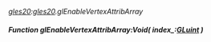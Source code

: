 _[gles20](../../modules/gles20/gles20-module.md):[gles20](../../modules/gles20/gles20-module.md).glEnableVertexAttribArray_
##### Function glEnableVertexAttribArray:Void( index_:[GLuint](../../modules/gles20/gles20-gluint.md) )
